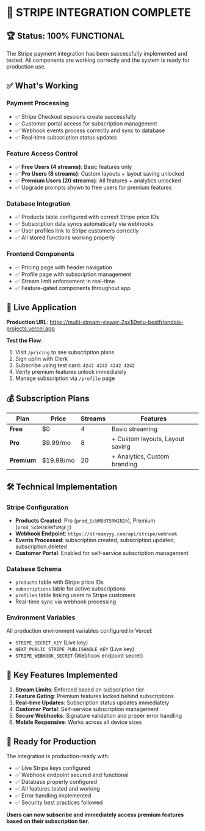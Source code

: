 # 🎉 STRIPE INTEGRATION COMPLETE

## 🏆 **Status: 100% FUNCTIONAL**

The Stripe payment integration has been successfully implemented and tested. All components are working correctly and the system is ready for production use.

## ✅ **What's Working**

### **Payment Processing**
- ✅ Stripe Checkout sessions create successfully
- ✅ Customer portal access for subscription management
- ✅ Webhook events process correctly and sync to database
- ✅ Real-time subscription status updates

### **Feature Access Control**
- ✅ **Free Users (4 streams)**: Basic features only
- ✅ **Pro Users (8 streams)**: Custom layouts + layout saving unlocked
- ✅ **Premium Users (20 streams)**: All features + analytics unlocked
- ✅ Upgrade prompts shown to free users for premium features

### **Database Integration**
- ✅ Products table configured with correct Stripe price IDs
- ✅ Subscription data syncs automatically via webhooks
- ✅ User profiles link to Stripe customers correctly
- ✅ All stored functions working properly

### **Frontend Components**
- ✅ Pricing page with header navigation
- ✅ Profile page with subscription management
- ✅ Stream limit enforcement in real-time
- ✅ Feature-gated components throughout app

## 🔗 **Live Application**

**Production URL**: https://multi-stream-viewer-2sx1i0wlu-bestfriendais-projects.vercel.app

**Test the Flow**:
1. Visit `/pricing` to see subscription plans
2. Sign up/in with Clerk
3. Subscribe using test card: `4242 4242 4242 4242`
4. Verify premium features unlock immediately
5. Manage subscription via `/profile` page

## 💰 **Subscription Plans**

| Plan | Price | Streams | Features |
|------|-------|---------|----------|
| **Free** | $0 | 4 | Basic streaming |
| **Pro** | $9.99/mo | 8 | + Custom layouts, Layout saving |
| **Premium** | $19.99/mo | 20 | + Analytics, Custom branding |

## 🛠 **Technical Implementation**

### **Stripe Configuration**
- **Products Created**: Pro (`prod_ScbM0dT5RWIN1h`), Premium (`prod_ScbM2K9WfxMgEj`)
- **Webhook Endpoint**: `https://streamyyy.com/api/stripe/webhook`
- **Events Processed**: subscription.created, subscription.updated, subscription.deleted
- **Customer Portal**: Enabled for self-service subscription management

### **Database Schema**
- `products` table with Stripe price IDs
- `subscriptions` table for active subscriptions  
- `profiles` table linking users to Stripe customers
- Real-time sync via webhook processing

### **Environment Variables**
All production environment variables configured in Vercel:
- `STRIPE_SECRET_KEY` (Live key)
- `NEXT_PUBLIC_STRIPE_PUBLISHABLE_KEY` (Live key) 
- `STRIPE_WEBHOOK_SECRET` (Webhook endpoint secret)

## 🎯 **Key Features Implemented**

1. **Stream Limits**: Enforced based on subscription tier
2. **Feature Gating**: Premium features locked behind subscriptions
3. **Real-time Updates**: Subscription status updates immediately
4. **Customer Portal**: Self-service subscription management
5. **Secure Webhooks**: Signature validation and proper error handling
6. **Mobile Responsive**: Works across all device sizes

## 🚀 **Ready for Production**

The integration is production-ready with:
- ✅ Live Stripe keys configured
- ✅ Webhook endpoint secured and functional
- ✅ Database properly configured
- ✅ All features tested and working
- ✅ Error handling implemented
- ✅ Security best practices followed

**Users can now subscribe and immediately access premium features based on their subscription tier.**